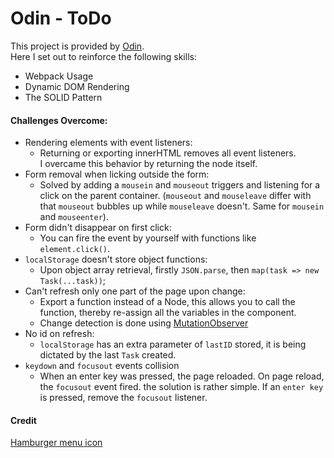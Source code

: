 # Odin - ToDo

This project is provided by [Odin](https://theodinproject.com).<br/>
Here I set out to reinforce the following skills:
* Webpack Usage
* Dynamic DOM Rendering
* The SOLID Pattern

#### Challenges Overcome:
* Rendering elements with event listeners:
    + Returning or exporting innerHTML removes all event listeners.
    <br>I overcame this behavior by returning the node itself.
* Form removal when licking outside the form:
    - Solved by adding a `mousein` and `mouseout` triggers and listening for a click on the parent container. (`mouseout` and `mouseleave` differ with that `mouseout` bubbles up while `mouseleave` doesn't. Same for `mousein` and `mouseenter`).
* Form didn't disappear on first click: 
    - You can fire the event by yourself with functions like `element.click()`.
* `localStorage` doesn't store object functions:
    - Upon object array retrieval, firstly `JSON.parse`, then `map(task => new Task(...task))`;
* Can't refresh only one part of the page upon change:
    - Export a function instead of a Node, this allows you to call the function, thereby re-assign all the variables in the component.
    - Change detection is done using [MutationObserver](https://developer.mozilla.org/en-US/docs/Web/API/MutationObserver)
* No id on refresh:
    - `localStorage` has an extra parameter of `lastID` stored, it is being dictated by the last `Task` created.
* `keydown` and `focusout` events collision
    - When an enter key was pressed, the page reloaded. On page reload, the `focusout` event fired.
    the solution is rather simple. If an `enter key` is pressed, remove the `focusout` listener.

#### Credit
[Hamburger menu icon](https://www.svgrepo.com/svg/145176/menu-symbol-of-three-parallel-lines)